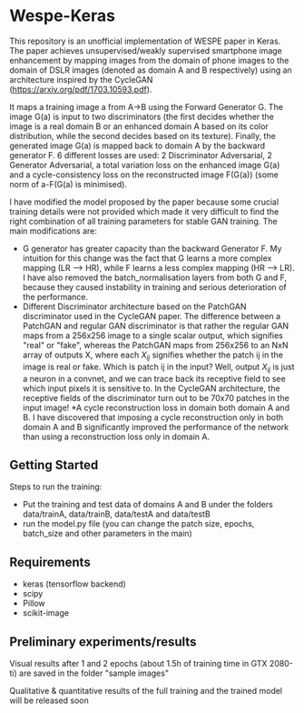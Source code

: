 # Wespe-Keras

This repository is an unofficial implementation of WESPE paper in Keras. The paper achieves unsupervised/weakly supervised smartphone image enhancement by mapping images from the domain of phone images to the domain of DSLR images (denoted as domain A and B respectively) using an architecture inspired by the CycleGAN (https://arxiv.org/pdf/1703.10593.pdf). 

It maps a training image a from A->B using the Forward Generator G. The image G(a) is input to two discriminators (the first decides whether the image is a real domain B or an enhanced domain A based on its color distribution, while the second decides based on its texture). Finally, the generated image G(a) is mapped back to domain A by the backward generator F. 6 different losses are used: 2 Discriminator Adversarial, 2 Generator Adversarial, a total variation loss on the enhanced image G(a) and a cycle-consistency loss on the reconstructed image F(G(a)) (some norm of a-F(G(a) is minimised). 

I have modified the model proposed by the paper because some crucial training details were not provided which made it very difficult to find the right combination of all training parameters for stable GAN training. The main modifications are:

* G generator has greater capacity than the backward Generator F. My intuition for this change was the fact that G learns a more complex mapping (LR --> HR), while F learns a less complex mapping (HR --> LR). I have also removed the batch_normalisation layers from both G and F, because they caused instability in training and serious deterioration of the performance.
* Different Discriminator architecture based on the PatchGAN discriminator used in the CycleGAN paper. The difference between a PatchGAN and regular GAN discriminator is that rather the regular GAN maps from a 256x256 image to a single scalar output, which signifies "real" or "fake", whereas the PatchGAN maps from 256x256 to an NxN array of outputs X, where each $X_{ij}$ signifies whether the patch ij in the image is real or fake. Which is patch ij in the input? Well, output $X_{ij}$ is just a neuron in a convnet, and we can trace back its receptive field to see which input pixels it is sensitive to. In the CycleGAN architecture, the receptive fields of the discriminator turn out to be 70x70 patches in the input image!
*A cycle reconstruction loss in domain both domain A and B. I have discovered that imposing a cycle reconstruction only in both domain A and B significantly improved the performance of the network than using a reconstruction loss only in domain A.



## Getting Started


Steps to run the training:

* Put the training and test data of domains A and B under the folders data/trainA, data/trainB, data/testA and data/testB
* run the model.py file (you can change the patch size, epochs, batch_size and other parameters in the main)

## Requirements

* keras (tensorflow backend)
* scipy
* Pillow
* scikit-image


## Preliminary experiments/results

Visual results after 1 and 2 epochs (about 1.5h of training time in GTX 2080-ti) are saved in the folder "sample images"

Qualitative & quantitative results of the full training and the trained model will be released soon
